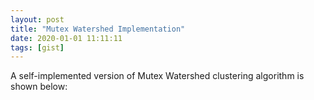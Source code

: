 ```yaml
---
layout: post
title: "Mutex Watershed Implementation"
date: 2020-01-01 11:11:11
tags: [gist]
---
```


A self-implemented version of Mutex Watershed clustering algorithm is shown below:

<script src="https://gist.github.com/yuliwu/7b1e05952a0653d7877761d9eec3a200.js"></script>
